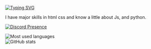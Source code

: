 [![Typing SVG](https://readme-typing-svg.herokuapp.com?color=%2336BCF7&size=25&center=true&lines=Hello+(%E2%89%A7%E2%96%BD%E2%89%A6)%2F;Im+Daniel4-scratch+%D9%A9(%EF%BD%A1%E2%80%A2%CF%89%E2%80%A2%EF%BD%A1)%D9%88;Bye!+%7C%EF%BD%A5%CF%89%EF%BD%A5)](https://git.io/typing-svg)

I have major skills in html css and know a little about Js, and python.

[![Discord Presence](https://lanyard-profile-readme.vercel.app/api/853820912628269088)](https://discord.com/users/853820912628269088)

![Most used languages](https://github-readme-stats.vercel.app/api/top-langs?username=daniel4-scratch&theme=light&layout=compact) \
![GitHub stats](https://github-readme-stats.vercel.app/api?username=daniel4-scratch&show_icons=true&theme=light)

